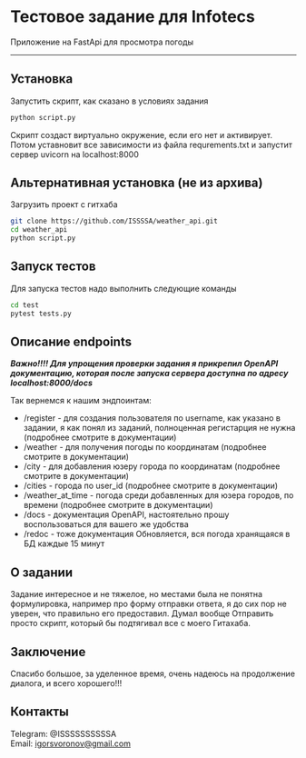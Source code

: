 # Тестовое задание для Infotecs

Приложение на FastApi для просмотра погоды

---

## Установка

Запустить скрипт, как сказано в условиях задания
```bash
python script.py
```
Скрипт создаст виртуально окружение, если его нет и активирует. Потом уставновит все зависимости из файла requrements.txt и запустит сервер uvicorn на localhost:8000

## Альтернативная установка (не из архива)
Загрузить проект с гитхаба 
```bash
git clone https://github.com/ISSSSA/weather_api.git
cd weather_api
python script.py
```
## Запуск тестов
Для запуска тестов надо выполнить следующие команды
```bash
cd test
pytest tests.py 
```

## Описание endpoints
**_Важно!!!! Для упрощения проверки задания я прикрепил OpenAPI документацию, которая после запуска сервера доступна по адресу localhost:8000/docs_**

Так вернемся к нашим эндпоинтам:  
* /register - для создания пользователя по username, как указано в задании, я как понял из заданий, полноценная регистарция не нужна (подробнее смотрите в документации)
* /weather - для получения погоды по координатам (подробнее смотрите в документации)
* /city - для добавления юзеру города по координатам (подробнее смотрите в документации)
* /cities - города по user_id (подробнее смотрите в документации)
* /weather_at_time - погода среди добавленных для юзера городов, по времени (подробнее смотрите в документации)
* /docs - документация OpenAPI, настоятельно прошу воспользоваться для вашего же удобства
* /redoc - тоже документация
Обновляется, вся погода хранящаяся в БД каждые 15 минут

## О задании
Задание интересное и не тяжелое, но местами была не понятна формулировка, например про форму отправки ответа, я до сих пор не уверен, что правильно его предоставил. Думал вообще Отправить просто скрипт, который бы подтягивал все с моего Гитахаба.

## Заключение
Спасибо большое, за уделенное время, очень надеюсь на продолжение диалога, и всего хорошего!!!

## Контакты
Telegram: @ISSSSSSSSSSA  
Email: igorsvoronov@gmail.com